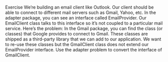 Exercise
We’re building an email client like Outlook. Our client should be able to
connect to different mail servers such as Gmail, Yahoo, etc.
In the adapter package, you can see an interface called EmailProvider. Our
EmailClient class talks to this interface so it’s not coupled to a particular mail
service.
Here’s the problem: In the Gmail package, you can find the class (or classes)
that Google provides to connect to Gmail. These classes are shipped as a
third-party library that we can add to our application. We want to re-use these
classes but the GmailClient class does not extend our EmailProvider
interface.
Use the adapter problem to convert the interface of GmailClient.